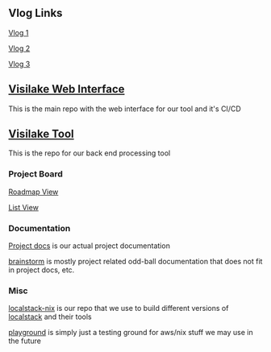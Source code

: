 <!-- # Team Visilake - 2023/2024 Capstone Project -->

## Vlog Links

[Vlog 1](https://www.youtube.com/watch?v=7nDzDu6BBG4)

[Vlog 2](https://www.youtube.com/watch?v=MLWCTh9qXiw)

[Vlog 3](https://www.youtube.com/watch?v=0sGq36SXuCU)

## [Visilake Web Interface](https://github.com/nardoring/nardo-web)

This is the main repo with the web interface for our tool and it's CI/CD

## [Visilake Tool](https://github.com/nardoring/nardo-proc)

This is the repo for our back end processing tool

### Project Board

[Roadmap View](https://github.com/orgs/nardoring/projects/2/views/1)

[List View](https://github.com/orgs/nardoring/projects/2/views/2)

### Documentation

[Project docs](https://github.com/nardoring/project-docs) is our actual project documentation

[brainstorm](https://github.com/nardoring/brainstorm) is mostly project related odd-ball documentation that does not fit in project docs, etc.

### Misc

[localstack-nix](https://github.com/nardoring/localstack-nix) is our repo that we use to build different versions of [localstack](https://www.localstack.cloud/) and their tools

[playground](https://github.com/nardoring/playground) is simply just a testing ground for aws/nix stuff we may use in the future
